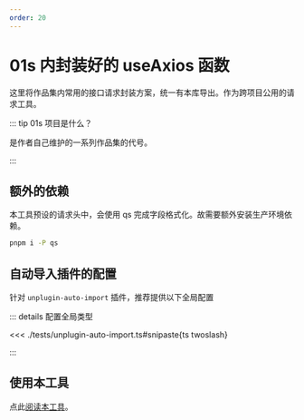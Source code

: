 ```yaml
---
order: 20
---
```


# 01s 内封装好的 useAxios 函数

这里将作品集内常用的接口请求封装方案，统一有本库导出。作为跨项目公用的请求工具。

::: tip 01s 项目是什么？

是作者自己维护的一系列作品集的代号。

:::

## 额外的依赖

本工具预设的请求头中，会使用 qs 完成字段格式化。故需要额外安装生产环境依赖。

```bash
pnpm i -P qs
```

## 自动导入插件的配置

针对 `unplugin-auto-import` 插件，推荐提供以下全局配置

::: details 配置全局类型

<<< ./tests/unplugin-auto-import.ts#snipaste{ts twoslash}

:::

## 使用本工具

点此[阅读本工具](./use.md)。
